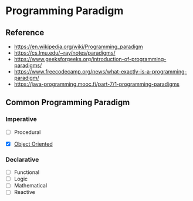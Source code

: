# Programming Paradigm


## Reference

* https://en.wikipedia.org/wiki/Programming_paradigm
* https://cs.lmu.edu/~ray/notes/paradigms/
* https://www.geeksforgeeks.org/introduction-of-programming-paradigms/
* https://www.freecodecamp.org/news/what-exactly-is-a-programming-paradigm/
* https://java-programming.mooc.fi/part-7/1-programming-paradigms


## Common Programming Paradigm


### Imperative

* [ ] Procedural
* [x] [Object Oriented](imperative/object-oriented/README.md)


### Declarative

* [ ] Functional
* [ ] Logic
* [ ] Mathematical
* [ ] Reactive
